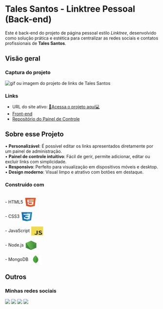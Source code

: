 # Tales Santos - Linktree Pessoal (Back-end)

Este é back-end do projeto de página pessoal estilo *Linktree*, desenvolvido como solução prática e estética para centralizar as redes sociais e contatos profissionais de **Tales Santos**.

## Visão geral

### Captura do projeto

<img src="./public/links.gif" alt="gif ou imagem do projeto de links de Tales Santos">

### Links

* URL do site ativo: [🛜Acessa o projeto aqui💻](https://links-tales.vercel.app/)
* [Front-end](https://github.com/Tales-Santos7/meus-Links-front-vercel)
* [Repositório do Painel de Controle](https://github.com/Tales-Santos7/Meus-Links-painel)

## Sobre esse Projeto

• <strong>Personalizável</strong>: É possível editar os links apresentados diretamente por um painel de administração.<br>
• <strong>Painel de controle intuitivo</strong>: Fácil de gerir, permite adicionar, editar ou excluir links com simplicidade.<br>
• <strong>Responsivo</strong>: Perfeito para visualização em dispositivos móveis e desktop.<br>
• <strong>Design moderno</strong>: Visual limpo e atrativo com botões em destaque.

### Construído com

<div style="display: inline_block"><br>
- HTML5 <img align="center" alt="HTML" height="30" width="40" src="https://raw.githubusercontent.com/devicons/devicon/master/icons/html5/html5-original.svg"><br><br>
- CSS3 <img align="center" alt="CSS" height="30" width="40" src="https://raw.githubusercontent.com/devicons/devicon/master/icons/css3/css3-original.svg"><br><br>
- JavaScript <img align="center" alt="JavaScript" height="30" width="40" src="https://raw.githubusercontent.com/devicons/devicon/master/icons/javascript/javascript-original.svg"><br><br>
- Node.js <img align="center" alt="NodeJs" height="30" width="40" src="https://raw.githubusercontent.com/devicons/devicon/master/icons/nodejs/nodejs-original.svg"><br><br>
- MongoDB <img align="center" alt="MongoDB" height="30" width="40" src="https://raw.githubusercontent.com/devicons/devicon/master/icons/mongodb/mongodb-original.svg"><br>
</div>

## Outros

### Minhas redes sociais

<div> 
   <a href="https://instagram.com/tales.s7" target="_blank"><img src="https://img.shields.io/badge/-Instagram-%23E4405F?style=for-the-badge&logo=instagram&logoColor=white"></a>
   <a href="https://www.linkedin.com/in/tales-santos7" target="_blank"><img src="https://img.shields.io/badge/-LinkedIn-%230077B5?style=for-the-badge&logo=linkedin&logoColor=white"></a>
   <a href="mailto:tales.js07@gmail.com"><img src="https://img.shields.io/badge/-Gmail-%23333?style=for-the-badge&logo=gmail&logoColor=white"></a>
   <a href="https://talessantos-mu.vercel.app/" target="_blank"><img src="https://img.shields.io/badge/-Portf%C3%B3lio-Ffa500?style=for-the-badge&logo=portfolio&logoColor=white"></a>
</div>
